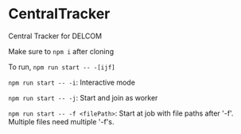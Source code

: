 # CentralTracker

Central Tracker for DELCOM

Make sure to `npm i` after cloning

To run, `npm run start -- -[ijf]`

`npm run start -- -i`: Interactive mode

`npm run start -- -j`: Start and join as worker

`npm run start -- -f <filePath>`: Start at job with file paths after '-f'. Multiple files need multiple '-f's.
